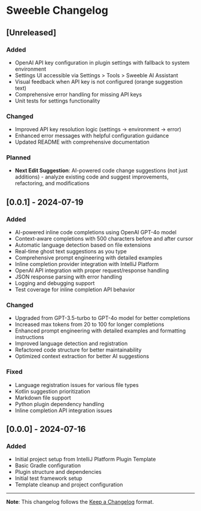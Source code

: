 <!-- Keep a Changelog guide -> https://keepachangelog.com -->

# Sweeble Changelog

## [Unreleased]

### Added

- OpenAI API key configuration in plugin settings with fallback to system environment
- Settings UI accessible via Settings > Tools > Sweeble AI Assistant
- Visual feedback when API key is not configured (orange suggestion text)
- Comprehensive error handling for missing API keys
- Unit tests for settings functionality

### Changed

- Improved API key resolution logic (settings → environment → error)
- Enhanced error messages with helpful configuration guidance
- Updated README with comprehensive documentation

### Planned

- **Next Edit Suggestion**: AI-powered code change suggestions (not just additions) - analyze existing code and suggest improvements, refactoring, and modifications

## [0.0.1] - 2024-07-19

### Added

- AI-powered inline code completions using OpenAI GPT-4o model
- Context-aware completions with 500 characters before and after cursor
- Automatic language detection based on file extensions
- Real-time ghost text suggestions as you type
- Comprehensive prompt engineering with detailed examples
- Inline completion provider integration with IntelliJ Platform
- OpenAI API integration with proper request/response handling
- JSON response parsing with error handling
- Logging and debugging support
- Test coverage for inline completion API behavior

### Changed

- Upgraded from GPT-3.5-turbo to GPT-4o model for better completions
- Increased max tokens from 20 to 100 for longer completions
- Enhanced prompt engineering with detailed examples and formatting instructions
- Improved language detection and registration
- Refactored code structure for better maintainability
- Optimized context extraction for better AI suggestions

### Fixed

- Language registration issues for various file types
- Kotlin suggestion prioritization
- Markdown file support
- Python plugin dependency handling
- Inline completion API integration issues

## [0.0.0] - 2024-07-16

### Added

- Initial project setup from IntelliJ Platform Plugin Template
- Basic Gradle configuration
- Plugin structure and dependencies
- Initial test framework setup
- Template cleanup and project configuration

---

**Note**: This changelog follows the [Keep a Changelog](https://keepachangelog.com/) format.
